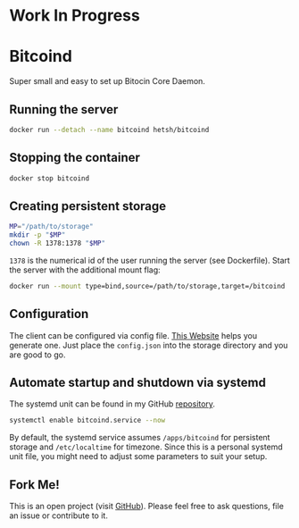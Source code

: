 # Work In Progress

# Bitcoind
Super small and easy to set up Bitocin Core Daemon.

## Running the server
```bash
docker run --detach --name bitcoind hetsh/bitcoind
```

## Stopping the container
```bash
docker stop bitcoind
```

## Creating persistent storage
```bash
MP="/path/to/storage"
mkdir -p "$MP"
chown -R 1378:1378 "$MP"
```
`1378` is the numerical id of the user running the server (see Dockerfile).
Start the server with the additional mount flag:
```bash
docker run --mount type=bind,source=/path/to/storage,target=/bitcoind ...
```

## Configuration
The client can be configured via config file.
[This Website](https://bitcoind.com/wizard) helps you generate one.
Just place the `config.json` into the storage directory and you are good to go.

## Automate startup and shutdown via systemd
The systemd unit can be found in my GitHub [repository](https://github.com/Hetsh/docker-bitcoind).
```bash
systemctl enable bitcoind.service --now
```
By default, the systemd service assumes `/apps/bitcoind` for persistent storage and `/etc/localtime` for timezone.
Since this is a personal systemd unit file, you might need to adjust some parameters to suit your setup.

## Fork Me!
This is an open project (visit [GitHub](https://github.com/Hetsh/docker-bitcoind)).
Please feel free to ask questions, file an issue or contribute to it.